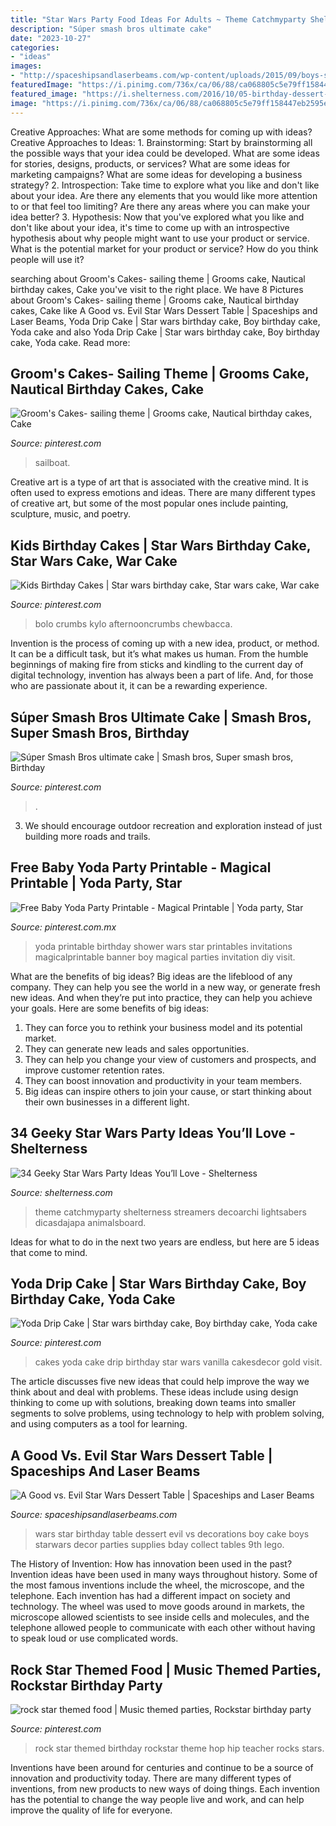 ```yaml
---
title: "Star Wars Party Food Ideas For Adults ~ Theme Catchmyparty Shelterness Streamers Decoarchi Lightsabers Dicasdajapa Animalsboard"
description: "Súper smash bros ultimate cake"
date: "2023-10-27"
categories:
- "ideas"
images:
- "http://spaceshipsandlaserbeams.com/wp-content/uploads/2015/09/boys-star-wars-birthday-party-ideas.jpg"
featuredImage: "https://i.pinimg.com/736x/ca/06/88/ca068805c5e79ff158447eb2595ea1e5.jpg"
featured_image: "https://i.shelterness.com/2016/10/05-birthday-dessert-table-in-black.jpg"
image: "https://i.pinimg.com/736x/ca/06/88/ca068805c5e79ff158447eb2595ea1e5.jpg"
---
```



Creative Approaches: What are some methods for coming up with ideas?
Creative Approaches to Ideas: 1. Brainstorming: Start by brainstorming all the possible ways that your idea could be developed. What are some ideas for stories, designs, products, or services? What are some ideas for marketing campaigns? What are some ideas for developing a business strategy? 2. Introspection: Take time to explore what you like and don't like about your idea. Are there any elements that you would like more attention to or that feel too limiting? Are there any areas where you can make your idea better? 3. Hypothesis: Now that you've explored what you like and don't like about your idea, it's time to come up with an introspective hypothesis about why people might want to use your product or service. What is the potential market for your product or service? How do you think people will use it? 
	

		
searching about Groom&#039;s Cakes- sailing theme | Grooms cake, Nautical birthday cakes, Cake you've visit to the right place. We have 8 Pictures about Groom&#039;s Cakes- sailing theme | Grooms cake, Nautical birthday cakes, Cake like A Good vs. Evil Star Wars Dessert Table | Spaceships and Laser Beams, Yoda Drip Cake | Star wars birthday cake, Boy birthday cake, Yoda cake and also Yoda Drip Cake | Star wars birthday cake, Boy birthday cake, Yoda cake. Read more:
		
    
## Groom&#039;s Cakes- Sailing Theme | Grooms Cake, Nautical Birthday Cakes, Cake

<img loading=lazy src="https://i.pinimg.com/736x/6a/63/87/6a6387b30c4889d1993c916910e59169--sailboat-cake-groom-cake.jpg" onerror="this.onerror=null;this.src='https://tse3.mm.bing.net/th?id=OIP.PpyWTRFOqB3B0L7MxzhE2QHaKu&amp;pid=15.1';" alt="Groom&#039;s Cakes- sailing theme | Grooms cake, Nautical birthday cakes, Cake">

_Source: pinterest.com_

>sailboat. 

	

Creative art is a type of art that is associated with the creative mind. It is often used to express emotions and ideas. There are many different types of creative art, but some of the most popular ones include painting, sculpture, music, and poetry.

    
## Kids Birthday Cakes | Star Wars Birthday Cake, Star Wars Cake, War Cake

<img loading=lazy src="https://i.pinimg.com/originals/4f/71/fa/4f71fa54e4b6517928384a8b0e5b8c85.jpg" onerror="this.onerror=null;this.src='https://tse3.mm.bing.net/th?id=OIP.X8ZemVL1DqgU6po3DPTsXgHaLH&amp;pid=15.1';" alt="Kids Birthday Cakes | Star wars birthday cake, Star wars cake, War cake">

_Source: pinterest.com_

>bolo crumbs kylo afternooncrumbs chewbacca. 

	

Invention is the process of coming up with a new idea, product, or method. It can be a difficult task, but it’s what makes us human. From the humble beginnings of making fire from sticks and kindling to the current day of digital technology, invention has always been a part of life. And, for those who are passionate about it, it can be a rewarding experience.

    
## Súper Smash Bros Ultimate Cake | Smash Bros, Super Smash Bros, Birthday

<img loading=lazy src="https://i.pinimg.com/736x/aa/1f/ab/aa1fab305cf4fb7f3617ded0a4673fdf.jpg" onerror="this.onerror=null;this.src='https://tse3.mm.bing.net/th?id=OIP.snkM9oN7XcMs-CFqUarIVAHaJ4&amp;pid=15.1';" alt="Súper Smash Bros ultimate cake | Smash bros, Super smash bros, Birthday">

_Source: pinterest.com_

>. 

	

3. We should encourage outdoor recreation and exploration instead of just building more roads and trails.

    
## Free Baby Yoda Party Printable - Magical Printable | Yoda Party, Star

<img loading=lazy src="https://i.pinimg.com/736x/5f/8e/e4/5f8ee43830d98d828bc5facda146d5c2.jpg" onerror="this.onerror=null;this.src='https://tse4.mm.bing.net/th?id=OIP.jvzOHjEhRhJaB-z7kGv6WAHaMs&amp;pid=15.1';" alt="Free Baby Yoda Party Printable - Magical Printable | Yoda party, Star">

_Source: pinterest.com.mx_

>yoda printable birthday shower wars star printables invitations magicalprintable banner boy magical parties invitation diy visit. 

	

What are the benefits of big ideas?
Big ideas are the lifeblood of any company. They can help you see the world in a new way, or generate fresh new ideas. And when they’re put into practice, they can help you achieve your goals. Here are some benefits of big ideas: 
1. They can force you to rethink your business model and its potential market.
2. They can generate new leads and sales opportunities.
3. They can help you change your view of customers and prospects, and improve customer retention rates. 
4. They can boost innovation and productivity in your team members. 
5. Big ideas can inspire others to join your cause, or start thinking about their own businesses in a different light. 

    
## 34 Geeky Star Wars Party Ideas You’ll Love - Shelterness

<img loading=lazy src="https://i.shelterness.com/2016/10/05-birthday-dessert-table-in-black.jpg" onerror="this.onerror=null;this.src='https://tse4.mm.bing.net/th?id=OIP.xO86ZsJu7Wnl9cDHtCq5GAHaNJ&amp;pid=15.1';" alt="34 Geeky Star Wars Party Ideas You’ll Love - Shelterness">

_Source: shelterness.com_

>theme catchmyparty shelterness streamers decoarchi lightsabers dicasdajapa animalsboard. 

	

Ideas for what to do in the next two years are endless, but here are 5 ideas that come to mind. 

    
## Yoda Drip Cake | Star Wars Birthday Cake, Boy Birthday Cake, Yoda Cake

<img loading=lazy src="https://i.pinimg.com/736x/ca/06/88/ca068805c5e79ff158447eb2595ea1e5.jpg" onerror="this.onerror=null;this.src='https://tse4.mm.bing.net/th?id=OIP.GxD5o-dxAyDtzsa3MHDrkgHaLH&amp;pid=15.1';" alt="Yoda Drip Cake | Star wars birthday cake, Boy birthday cake, Yoda cake">

_Source: pinterest.com_

>cakes yoda cake drip birthday star wars vanilla cakesdecor gold visit. 

	

The article discusses five new ideas that could help improve the way we think about and deal with problems. These ideas include using design thinking to come up with solutions, breaking down teams into smaller segments to solve problems, using technology to help with problem solving, and using computers as a tool for learning.

    
## A Good Vs. Evil Star Wars Dessert Table | Spaceships And Laser Beams

<img loading=lazy src="http://spaceshipsandlaserbeams.com/wp-content/uploads/2015/09/boys-star-wars-birthday-party-ideas.jpg" onerror="this.onerror=null;this.src='https://tse2.mm.bing.net/th?id=OIP.whE9safAiAcLJCwnNUyoDAHaKl&amp;pid=15.1';" alt="A Good vs. Evil Star Wars Dessert Table | Spaceships and Laser Beams">

_Source: spaceshipsandlaserbeams.com_

>wars star birthday table dessert evil vs decorations boy cake boys starwars decor parties supplies bday collect tables 9th lego. 

	

The History of Invention: How has innovation been used in the past?
Invention ideas have been used in many ways throughout history. Some of the most famous inventions include the wheel, the microscope, and the telephone. Each invention has had a different impact on society and technology. The wheel was used to move goods around in markets, the microscope allowed scientists to see inside cells and molecules, and the telephone allowed people to communicate with each other without having to speak loud or use complicated words.

    
## Rock Star Themed Food | Music Themed Parties, Rockstar Birthday Party

<img loading=lazy src="https://i.pinimg.com/originals/4e/e2/a5/4ee2a5dfdf814d934ca91996e9ac9de6.jpg" onerror="this.onerror=null;this.src='https://tse3.mm.bing.net/th?id=OIP.T-imMq5UjQOy3EttuEE1vwHaLJ&amp;pid=15.1';" alt="rock star themed food | Music themed parties, Rockstar birthday party">

_Source: pinterest.com_

>rock star themed birthday rockstar theme hop hip teacher rocks stars. 

	

Inventions have been around for centuries and continue to be a source of innovation and productivity today. There are many different types of inventions, from new products to new ways of doing things. Each invention has the potential to change the way people live and work, and can help improve the quality of life for everyone.

